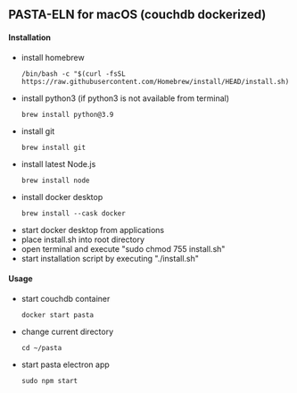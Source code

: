 ## PASTA-ELN for macOS (couchdb dockerized)

#### Installation
- install homebrew
  ```
  /bin/bash -c "$(curl -fsSL https://raw.githubusercontent.com/Homebrew/install/HEAD/install.sh)"
  ```
- install python3 (if python3 is not available from terminal) 
  ```
  brew install python@3.9
  ```
- install git
  ```
  brew install git
  ```
- install latest Node.js
  ```
  brew install node
  ```
- install docker desktop
  ```
  brew install --cask docker
  ```
- start docker desktop from applications
- place install.sh into root directory
- open terminal and execute "sudo chmod 755 install.sh"
- start installation script by executing "./install.sh"

#### Usage
- start couchdb container
  ```
  docker start pasta
  ```
- change current directory
  ```
  cd ~/pasta
  ```
- start pasta electron app
  ```
  sudo npm start
  ```
